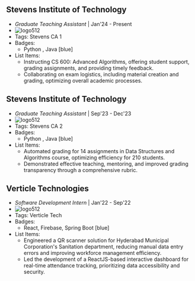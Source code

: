 ## Stevens Institute of Technology
- *Graduate Teaching Assistant* | Jan'24 - Present
- ![logo512](https://www.google.com/images/branding/googlelogo/1x/googlelogo_color_272x92dp.png)
- Tags: Stevens CA 1
- Badges:
  - Python , Java [blue]
- List Items:
  - Instructing CS 600: Advanced Algorithms, offering student support, grading assignments, and providing timely feedback.
  - Collaborating on exam logistics, including material creation and grading, optimizing overall academic processes.
## Stevens Institute of Technology
- *Graduate Teaching Assistant* | Sep'23 - Dec'23
- ![logo512](https://www.google.com/images/branding/googlelogo/1x/googlelogo_color_272x92dp.png)
- Tags: Stevens CA 2
- Badges:
  - Python , Java [blue]
- List Items:
  - Automated grading for 14 assignments in Data Structures and Algorithms course, optimizing efficiency for 210 students.
  - Demonstrated effective teaching, mentoring, and improved grading transparency through a comprehensive rubric.
## Verticle Technologies
- *Software Development Intern* | Jan'22 - Sep'22
- ![logo512](https://www.google.com/images/branding/googlelogo/1x/googlelogo_color_272x92dp.png)
- Tags: Verticle Tech
- Badges:
  - React, Firebase, Spring Boot [blue]
- List Items:
  - Engineered a QR scanner solution for Hyderabad Municipal Corporation's Sanitation department, reducing manual data entry errors and improving workforce management efficiency.
  - Led the development of a ReactJS-based interactive dashboard for real-time attendance tracking, prioritizing data accessibility and security.
